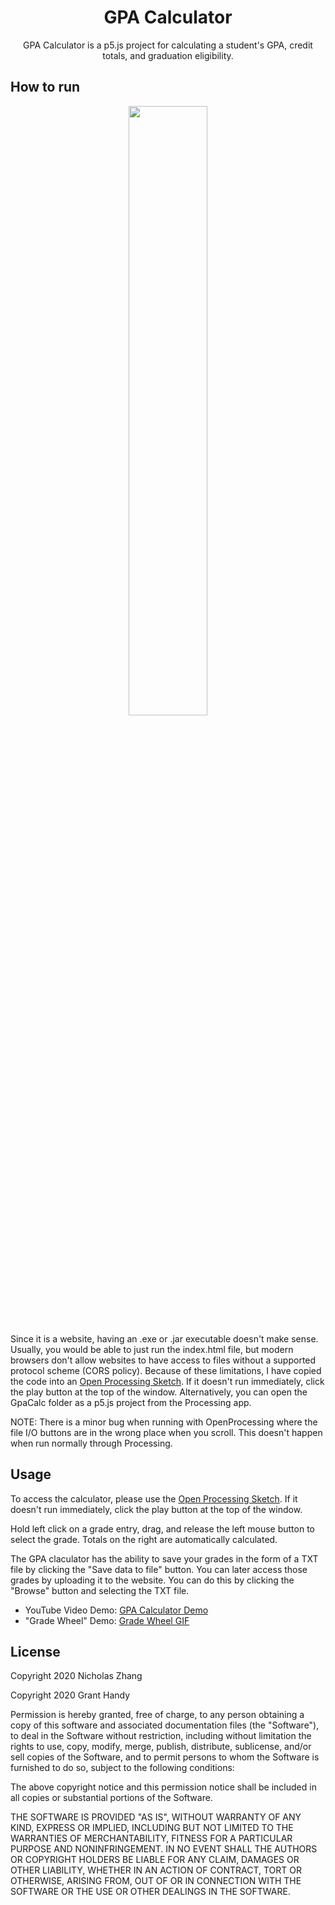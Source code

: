 <h1 align="center">GPA Calculator</h1>

<p align="center">GPA Calculator is a p5.js project for calculating a student's GPA, credit totals, and graduation eligibility.</p> 

## How to run

<p align="center"><img width="50%" src="https://grantshandy.xyz/gif/gpa-calc.gif"></p>

Since it is a website, having an .exe or .jar executable doesn't make sense. Usually, you would be able to just run the index.html file, but modern browsers don't allow websites to have access to files without a supported protocol scheme (CORS policy). Because of these limitations, I have copied the code into an [Open Processing Sketch](https://www.openprocessing.org/sketch/864460). If it doesn't run immediately, click the play button at the top of the window. 
Alternatively, you can open the GpaCalc folder as a p5.js project from the Processing app.

NOTE: There is a minor bug when running with OpenProcessing where the file I/O buttons are in the wrong place when you scroll. 
This doesn't happen when run normally through Processing. 

## Usage

To access the calculator, please use the [Open Processing Sketch](https://www.openprocessing.org/sketch/864460). If it doesn't run immediately, click the play button at the top of the window. 

Hold left click on a grade entry, drag, and release the left mouse button to select the grade. Totals on the right are automatically calculated. 

The GPA claculator has the ability to save your grades in the form of a TXT file by clicking the "Save data to file" button. You can later access those grades by uploading it to the website. You can do this by clicking the "Browse" button and selecting the TXT file.

- YouTube Video Demo: [GPA Calculator Demo](https://youtu.be/ReXjAboYYMo)
- "Grade Wheel" Demo: [Grade Wheel GIF](https://grantshandy.xyz/gif/gpa-calc.gif)

## License
Copyright 2020 Nicholas Zhang

Copyright 2020 Grant Handy

Permission is hereby granted, free of charge, to any person obtaining a copy of this software and associated documentation files (the "Software"), to deal in the Software without restriction, including without limitation the rights to use, copy, modify, merge, publish, distribute, sublicense, and/or sell copies of the Software, and to permit persons to whom the Software is furnished to do so, subject to the following conditions:

The above copyright notice and this permission notice shall be included in all copies or substantial portions of the Software.

THE SOFTWARE IS PROVIDED "AS IS", WITHOUT WARRANTY OF ANY KIND, EXPRESS OR IMPLIED, INCLUDING BUT NOT LIMITED TO THE WARRANTIES OF MERCHANTABILITY, FITNESS FOR A PARTICULAR PURPOSE AND NONINFRINGEMENT. IN NO EVENT SHALL THE AUTHORS OR COPYRIGHT HOLDERS BE LIABLE FOR ANY CLAIM, DAMAGES OR OTHER LIABILITY, WHETHER IN AN ACTION OF CONTRACT, TORT OR OTHERWISE, ARISING FROM, OUT OF OR IN CONNECTION WITH THE SOFTWARE OR THE USE OR OTHER DEALINGS IN THE SOFTWARE.
